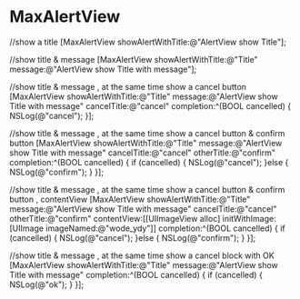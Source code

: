 # MaxAlertView

//show a title
[MaxAlertView showAlertWithTitle:@"AlertView show Title"];

//show title & message
[MaxAlertView showAlertWithTitle:@"Title" message:@"AlertView show Title with message"];

//show title & message , at the same time show a cancel button
[MaxAlertView showAlertWithTitle:@"Title" message:@"AlertView show Title with message" cancelTitle:@"cancel" completion:^(BOOL cancelled) {
    NSLog(@"cancel");
}];

//show title & message , at the same time show a cancel button & confirm button
[MaxAlertView showAlertWithTitle:@"Title" message:@"AlertView show Title with message" cancelTitle:@"cancel" otherTitle:@"confirm" completion:^(BOOL cancelled) {
    if (cancelled) {
          NSLog(@"cancel");
    }else {
          NSLog(@"confirm");
    }
}];

//show title & message , at the same time show a cancel button & confirm button , contentView
[MaxAlertView showAlertWithTitle:@"Title" message:@"AlertView show Title with message" cancelTitle:@"cancel" otherTitle:@"confirm" contentView:[[UIImageView alloc] initWithImage:[UIImage imageNamed:@"wode_ydy"]] completion:^(BOOL cancelled) {
    if (cancelled) {
          NSLog(@"cancel");
    }else {
          NSLog(@"confirm");
    }
}];

//show title & message , at the same time show a cancel block with OK
[MaxAlertView showAlertWithTitle:@"Title" message:@"AlertView show Title with message" completion:^(BOOL cancelled) {
    if (cancelled) {
          NSLog(@"ok");
    }
}];
